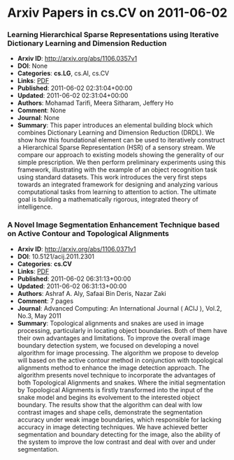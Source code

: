 # Arxiv Papers in cs.CV on 2011-06-02
### Learning Hierarchical Sparse Representations using Iterative Dictionary Learning and Dimension Reduction
- **Arxiv ID**: http://arxiv.org/abs/1106.0357v1
- **DOI**: None
- **Categories**: **cs.LG**, cs.AI, cs.CV
- **Links**: [PDF](http://arxiv.org/pdf/1106.0357v1)
- **Published**: 2011-06-02 02:31:04+00:00
- **Updated**: 2011-06-02 02:31:04+00:00
- **Authors**: Mohamad Tarifi, Meera Sitharam, Jeffery Ho
- **Comment**: None
- **Journal**: None
- **Summary**: This paper introduces an elemental building block which combines Dictionary Learning and Dimension Reduction (DRDL). We show how this foundational element can be used to iteratively construct a Hierarchical Sparse Representation (HSR) of a sensory stream. We compare our approach to existing models showing the generality of our simple prescription. We then perform preliminary experiments using this framework, illustrating with the example of an object recognition task using standard datasets. This work introduces the very first steps towards an integrated framework for designing and analyzing various computational tasks from learning to attention to action. The ultimate goal is building a mathematically rigorous, integrated theory of intelligence.



### A Novel Image Segmentation Enhancement Technique based on Active Contour and Topological Alignments
- **Arxiv ID**: http://arxiv.org/abs/1106.0371v1
- **DOI**: 10.5121/acij.2011.2301
- **Categories**: **cs.CV**
- **Links**: [PDF](http://arxiv.org/pdf/1106.0371v1)
- **Published**: 2011-06-02 06:31:13+00:00
- **Updated**: 2011-06-02 06:31:13+00:00
- **Authors**: Ashraf A. Aly, Safaai Bin Deris, Nazar Zaki
- **Comment**: 7 pages
- **Journal**: Advanced Computing: An International Journal ( ACIJ ), Vol.2,
  No.3, May 2011
- **Summary**: Topological alignments and snakes are used in image processing, particularly in locating object boundaries. Both of them have their own advantages and limitations. To improve the overall image boundary detection system, we focused on developing a novel algorithm for image processing. The algorithm we propose to develop will based on the active contour method in conjunction with topological alignments method to enhance the image detection approach. The algorithm presents novel technique to incorporate the advantages of both Topological Alignments and snakes. Where the initial segmentation by Topological Alignments is firstly transformed into the input of the snake model and begins its evolvement to the interested object boundary. The results show that the algorithm can deal with low contrast images and shape cells, demonstrate the segmentation accuracy under weak image boundaries, which responsible for lacking accuracy in image detecting techniques. We have achieved better segmentation and boundary detecting for the image, also the ability of the system to improve the low contrast and deal with over and under segmentation.




